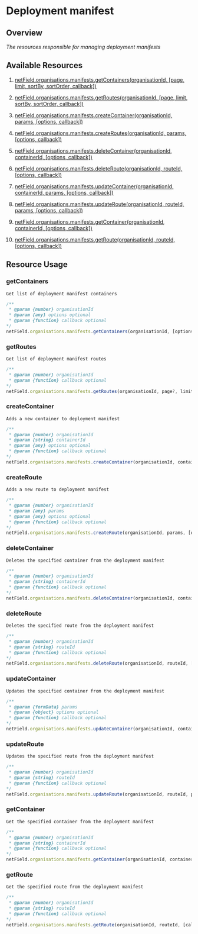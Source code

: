 # Deployment manifest

## Overview
*The resources responsible for managing deployment manifests*

## Available Resources

1. [netField.organisations.manifests.getContainers(organisationId, [page, limit, sortBy, sortOrder, callback])](#getcontainers)

2. [netField.organisations.manifests.getRoutes(organisationId, [page, limit, sortBy, sortOrder, callback])](#getroutes)

3. [netField.organisations.manifests.createContainer(organisationId, params, [options, callback])](#createcontainer)

4. [netField.organisations.manifests.createRoutes(organisationId, params, [options, callback])](#createroute)

5. [netField.organisations.manifests.deleteContainer(organisationId, containerId, [options, callback])](#deletecontainer)

6. [netField.organisations.manifests.deleteRoute(organisationId, routeId, [options, callback])](#deleteroute)

7. [netField.organisations.manifests.updateContainer(organisationId, containerId, params, [options, callback])](#updatecontainer)

8. [netField.organisations.manifests.updateRoute(organisationId, routeId, params, [options, callback])](#updateroute)

9. [netField.organisations.manifests.getContainer(organisationId, containerId, [options, callback])](#getcontainer)

10. [netField.organisations.manifests.getRoute(organisationId, routeId, [options, callback])](#getRoute)

## Resource Usage

### getContainers

    Get list of deployment manifest containers

```javascript
/**
 * @param {number} organisationId
 * @param {any} options optional
 * @param {function} callback optional
*/
netField.organisations.manifests.getContainers(organisationId, [options], [callback])
```

### getRoutes

    Get list of deployment manifest routes

```javascript
/**
 * @param {number} organisationId
 * @param {function} callback optional
*/
netField.organisations.manifests.getRoutes(organisationId, page?, limit?, sortBy?, sortOrder?, [callback])
```

### createContainer

    Adds a new container to deployment manifest

```javascript
/**
 * @param {number} organisationId
 * @param {string} containerId
 * @param {any} options optional
 * @param {function} callback optional
*/
netField.organisations.manifests.createContainer(organisationId, containerId, [options], [callback])
```

### createRoute

    Adds a new route to deployment manifest

```javascript
/**
 * @param {number} organisationId
 * @param {any} params
 * @param {any} options optional
 * @param {function} callback optional
*/
netField.organisations.manifests.createRoute(organisationId, params, [options], [callback])
```

### deleteContainer

    Deletes the specified container from the deployment manifest

```javascript
/**
 * @param {number} organisationId
 * @param {string} containerId
 * @param {function} callback optional
*/
netField.organisations.manifests.deleteContainer(organisationId, containerId, [callback])
```

### deleteRoute

    Deletes the specified route from the deployment manifest

```javascript
/**
 * @param {number} organisationId
 * @param {string} routeId
 * @param {function} callback optional
*/
netField.organisations.manifests.deleteRoute(organisationId, routeId, [callback])
```

### updateContainer

    Updates the specified container from the deployment manifest

```javascript
/**
 * @param {formData} params
 * @param {object} options optional
 * @param {function} callback optional
*/
netField.organisations.manifests.updateContainer(organisationId, containerId, params, [options, callback])
```

### updateRoute

    Updates the specified route from the deployment manifest

```javascript
/**
 * @param {number} organisationId
 * @param {string} routeId
 * @param {function} callback optional
*/
netField.organisations.manifests.updateRoute(organisationId, routeId, params, [options, callback])
```

### getContainer

    Get the specified container from the deployment manifest

```javascript
/**
 * @param {number} organisationId
 * @param {string} containerId
 * @param {function} callback optional
*/
netField.organisations.manifests.getContainer(organisationId, containerId, [callback])
```

### getRoute

    Get the specified route from the deployment manifest

```javascript
/**
 * @param {number} organisationId
 * @param {string} routeId
 * @param {function} callback optional
*/
netField.organisations.manifests.getRoute(organisationId, routeId, [callback])
```
